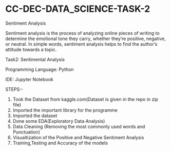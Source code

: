 # CC-DEC-DATA_SCIENCE-TASK-2
Sentiment Analysis

Sentiment analysis is the process of analyzing online pieces of writing to determine the emotional tone they carry, whether they’re positive, negative, or neutral. In simple words, sentiment analysis helps to find the author’s attitude towards a topic. 

Task2: Sentimental Analysis

Programming Language: Python

IDE: Jupyter Notebook

STEPS:-
1) Took the Dataset from kaggle.com(Dataset is given in the repo in zip file)
2) Imported the important library for the programme
3) Imported the dataset
4) Done some EDA(Exploratory Data Analysis)
5) Data Cleaning (Removing the most commonly used words and Punctuation)
6) Visualtization of the Positive and Negative Sentiment Analysis
7) Training,Testing and Accuracy of the models
